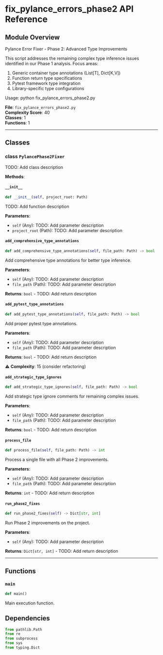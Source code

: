 # fix_pylance_errors_phase2 API Reference

## Module Overview
Pylance Error Fixer - Phase 2: Advanced Type Improvements

This script addresses the remaining complex type inference issues identified
in our Phase 1 analysis. Focus areas:
1. Generic container type annotations (List[T], Dict[K,V])
2. Function return type specifications
3. Pytest framework type integration
4. Library-specific type configurations

Usage: python fix_pylance_errors_phase2.py

**File**: `fix_pylance_errors_phase2.py`  
**Complexity Score**: 40  
**Classes**: 1  
**Functions**: 1

---

## Classes

### class `PylancePhase2Fixer`

TODO: Add class description

**Methods**:

#### `__init__`

```python
def __init__(self, project_root: Path)
```

TODO: Add function description

**Parameters**:
- `self` (Any): TODO: Add parameter description
- `project_root` (Path): TODO: Add parameter description

#### `add_comprehensive_type_annotations`

```python
def add_comprehensive_type_annotations(self, file_path: Path) -> bool
```

Add comprehensive type annotations for better type inference.

**Parameters**:
- `self` (Any): TODO: Add parameter description
- `file_path` (Path): TODO: Add parameter description

**Returns**: `bool` - TODO: Add return description

#### `add_pytest_type_annotations`

```python
def add_pytest_type_annotations(self, file_path: Path) -> bool
```

Add proper pytest type annotations.

**Parameters**:
- `self` (Any): TODO: Add parameter description
- `file_path` (Path): TODO: Add parameter description

**Returns**: `bool` - TODO: Add return description

⚠️ **Complexity**: 15 (consider refactoring)

#### `add_strategic_type_ignores`

```python
def add_strategic_type_ignores(self, file_path: Path) -> bool
```

Add strategic type ignore comments for remaining complex issues.

**Parameters**:
- `self` (Any): TODO: Add parameter description
- `file_path` (Path): TODO: Add parameter description

**Returns**: `bool` - TODO: Add return description

#### `process_file`

```python
def process_file(self, file_path: Path) -> int
```

Process a single file with all Phase 2 improvements.

**Parameters**:
- `self` (Any): TODO: Add parameter description
- `file_path` (Path): TODO: Add parameter description

**Returns**: `int` - TODO: Add return description

#### `run_phase2_fixes`

```python
def run_phase2_fixes(self) -> Dict[str, int]
```

Run Phase 2 improvements on the project.

**Parameters**:
- `self` (Any): TODO: Add parameter description

**Returns**: `Dict[str, int]` - TODO: Add return description

---

## Functions

### `main`

```python
def main()
```

Main execution function.

## Dependencies

```python
from pathlib.Path
from re
from subprocess
from sys
from typing.Dict
```


